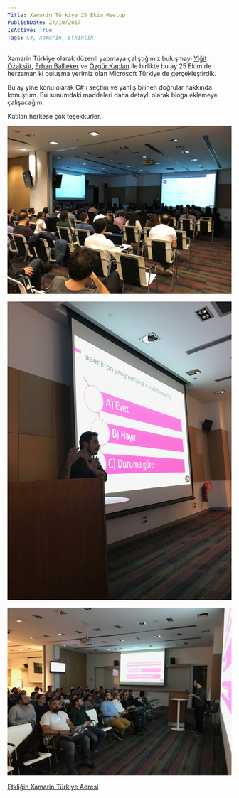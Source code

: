 ```yaml
---
Title: Xamarin Türkiye 25 Ekim Meetup
PublishDate: 27/10/2017
IsActive: True
Tags: C#, Xamarin, Etkinlik
---
```


Xamarin Türkiye olarak düzenli yapmaya çalıştığımız buluşmayı  [Yiğit Özaksüt](http://ozaksut.com/), [Erhan Ballıeker](https://twitter.com/ErhanBallieker) ve [Özgür Kaplan](https://twitter.com/Ozgur_Kaplan)  ile birlikte bu ay 25 Ekim'de herzaman ki buluşma yerimiz olan Microsoft Türkiye'de gerçekleştirdik. 

Bu ay yine konu olarak C#'ı seçtim ve yanlış bilinen doğrular hakkında konuştum. Bu sunumdaki maddeleri daha detaylı olarak bloga eklemeye çalışacağım.


Katılan herkese çok teşekkürler.





![1.jpg](media/Xamarin-Turkiye-25-Ekim-Meetup/1.jpg)

![2.jpg](media/Xamarin-Turkiye-25-Ekim-Meetup/2.jpg)

![3.jpg](media/Xamarin-Turkiye-25-Ekim-Meetup/3.jpg)

[Etkliğin Xamarin Türkiye Adresi](http://www.xamarinturkiye.com/meetup-net-core-ve-xamarin-dependency-injection-xamarin-resilient-network-services/)
